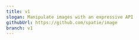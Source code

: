 ```yaml
---
title: v1
slogan: Manipulate images with an expressive API
githubUrl: https://github.com/spatie/image
branch: v1
---
```

